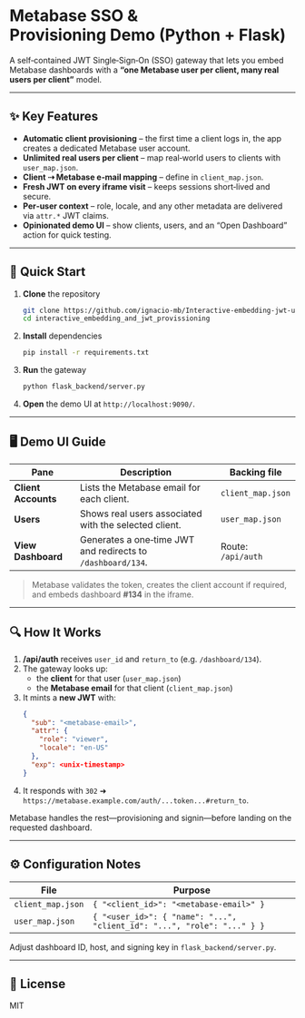 
# Metabase SSO & Provisioning Demo (Python + Flask)

A self‑contained JWT Single‑Sign‑On (SSO) gateway that lets you embed Metabase dashboards with a **“one Metabase user per client, many real users per client”** model.

---
## ✨ Key Features
- **Automatic client provisioning** – the first time a client logs in, the app creates a dedicated Metabase user account.
- **Unlimited real users per client** – map real‑world users to clients with `user_map.json`.
- **Client ⇢ Metabase e‑mail mapping** – define in `client_map.json`.
- **Fresh JWT on every iframe visit** – keeps sessions short‑lived and secure.
- **Per‑user context** – role, locale, and any other metadata are delivered via `attr.*` JWT claims.
- **Opinionated demo UI** – show clients, users, and an “Open Dashboard” action for quick testing.

---
## 🚀 Quick Start

1. **Clone** the repository
   ```bash
   git clone https://github.com/ignacio-mb/Interactive-embedding-jwt-user-provisioning-and-mapping.git
   cd interactive_embedding_and_jwt_provissioning
   ```
2. **Install** dependencies
   ```bash
   pip install -r requirements.txt
   ```
3. **Run** the gateway
   ```bash
   python flask_backend/server.py
   ```
4. **Open** the demo UI at `http://localhost:9090/`.

---
## 🖥️  Demo UI Guide

| Pane | Description | Backing file |
|------|-------------|--------------|
| **Client Accounts** | Lists the Metabase email for each client. | `client_map.json` |
| **Users** | Shows real users associated with the selected client. | `user_map.json` |
| **View Dashboard** | Generates a one‑time JWT and redirects to `/dashboard/134`. | Route: `/api/auth` |

> Metabase validates the token, creates the client account if required, and embeds dashboard **#134** in the iframe.

---
## 🔍  How It Works

1. **/api/auth** receives `user_id` and `return_to` (e.g. `/dashboard/134`).
2. The gateway looks up:
   - the **client** for that user (`user_map.json`)
   - the **Metabase email** for that client (`client_map.json`)
3. It mints a **new JWT** with:
   ```json
   {
     "sub": "<metabase-email>",
     "attr": {
       "role": "viewer",
       "locale": "en-US"
     },
     "exp": <unix-timestamp>
   }
   ```
4. It responds with `302` ➜ `https://metabase.example.com/auth/...token...#return_to`.

Metabase handles the rest—provisioning and signin—before landing on the requested dashboard.

---
## ⚙️  Configuration Notes
| File | Purpose |
|------|---------|
| `client_map.json` | `{ "<client_id>": "<metabase-email>" }` |
| `user_map.json`   | `{ "<user_id>": { "name": "...", "client_id": "...", "role": "..." } }` |

Adjust dashboard ID, host, and signing key in `flask_backend/server.py`.

---
## 📝  License
MIT
